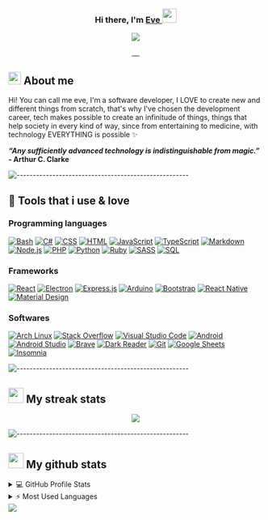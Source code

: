 <h3 align="center"> Hi there, I'm <a href="https://github.com/eveprice"> Eve </a> <img src="https://media.giphy.com/media/hvRJCLFzcasrR4ia7z/giphy.gif" width="28"></h3>

<p align="center">
  <img src="https://64.media.tumblr.com/e478861655aaaf4fb7b423c1c3556667/87f5199085ed402b-6a/s540x810/f7d972bc444e24a2b4f7a959bedda119d7c6876f.gifv">
</p>

<p align="center">
  <a href="https://open.spotify.com/user/95jq4fkiw7l9j4jecvp22fpzc">
    <img title="" alt="" src="https://img.shields.io/badge/Spotify-1ED760?&style=for-the-badge&logo=spotify&logoColor=white">
  </a>
    <a href="https://www.reddit.com/user/Eve-price">
    <img title="" alt="" src="https://img.shields.io/badge/Reddit-FF4500?style=for-the-badge&logo=reddit&logoColor=white">
  </a>
  <a href="https://twitter.com/_eveprice">
    <img title="" alt="" src="https://img.shields.io/badge/Twitter-1DA1F2?style=for-the-badge&logo=twitter&logoColor=white">
  </a>
  <a href="https://discordapp.com/users/604474810847723530">
    <img title="" alt="" src="https://img.shields.io/badge/Discord-7289DA?style=for-the-badge&logo=discord&logoColor=white">
  </a>
    <a href="https://t.me/eve_price">
    <img title="" alt="" src="https://img.shields.io/badge/Telegram-2CA5E0?style=for-the-badge&logo=telegram&logoColor=white">
  </a>
</p>

## <img src="https://github.com/TheDudeThatCode/TheDudeThatCode/blob/master/Assets/happy.gif" width="25px"> About me
  
Hi! You can call me eve, I'm a software developer, I LOVE to create new and different things from scratch, that's why I've chosen the development career, tech makes possible to create an infinitude of things, things that help society in every kind of way, since from entertaining to medicine, with technology EVERYTHING is possible ✨

<strong><i>“Any sufficiently advanced technology is indistinguishable from magic.”</i> - Arthur C. Clarke </strong>

![-----------------------------------------------------](https://raw.githubusercontent.com/andreasbm/readme/master/assets/lines/rainbow.png)

## 💜 Tools that i use & love 

### Programming languages
<p>
    <a href="#"><img alt="Bash" src="https://img.shields.io/badge/Bash-121011.svg?logo=gnu-bash&logoColor=white"></a>
    <a href="#"><img alt="C#" src="https://custom-icon-badges.herokuapp.com/badge/C%23-68217A.svg?logo=cs2&logoColor=white"></a>
    <a href="#"><img alt="CSS" src="https://img.shields.io/badge/CSS-1572B6.svg?logo=css3&logoColor=white"></a>
    <a href="#"><img alt="HTML" src="https://img.shields.io/badge/HTML-E34F26.svg?logo=html5&logoColor=white"></a>
    <a href="#"><img alt="JavaScript" src="https://img.shields.io/badge/JavaScript-F7DF1E.svg?logo=javascript&logoColor=black"></a>
    <a href="#"><img alt="TypeScript" src="https://img.shields.io/badge/TypeScript-007ACC.svg?logo=typescript&logoColor=white"></a>
    <a href="#"><img alt="Markdown" src="https://img.shields.io/badge/Markdown-000000.svg?logo=markdown&logoColor=white"></a>
    <a href="#"><img alt="Node.js" src="https://img.shields.io/badge/Node.js-43853D.svg?logo=node.js&logoColor=white"></a>
    <a href="#"><img alt="PHP" src="https://img.shields.io/badge/PHP-777BB4.svg?logo=php&logoColor=white"></a>
    <a href="#"><img alt="Python" src="https://img.shields.io/badge/Python-14354C.svg?logo=python&logoColor=white"></a>
    <a href="#"><img alt="Ruby" src="https://img.shields.io/badge/Ruby-CC342D.svg?logo=ruby&logoColor=white"></a>
    <a href="#"><img alt="SASS" src="https://img.shields.io/badge/Sass-hotpink.svg?logo=SASS&logoColor=white"></a>
    <a href="#"><img alt="SQL" src="https://custom-icon-badges.herokuapp.com/badge/SQL-025E8C.svg?logo=database&logoColor=white"></a>
</p>

### Frameworks
<p>
    <a href="#"><img alt="React" src="https://img.shields.io/badge/React-20232a.svg?logo=react&logoColor=%2361DAFB"></a>
    <a href="#"><img alt="Electron" src="https://img.shields.io/badge/Electron-20232e.svg?logo=electron&logoColor=white"></a>
    <a href="#"><img alt="Express.js" src="https://img.shields.io/badge/Express.js-404d59.svg?logo=express&logoColor=white"></a>
    <a href="#"><img alt="Arduino" src="https://img.shields.io/badge/-Arduino-00979D?logo=Arduino&logoColor=white"></a>
    <a href="#"><img alt="Bootstrap" src="https://img.shields.io/badge/Bootstrap-7952B3.svg?logo=bootstrap&logoColor=white"></a>
    <a href="#"><img alt="React Native" src="https://img.shields.io/badge/React_Native-20232A.svg?logo=react&logoColor=white"></a>
    <a href="#"><img alt="Material Design" src="https://img.shields.io/badge/Material%20Design-0081CB.svg?logo=material-design&logoColor=white"></a>
</p>


### Softwares
<p>
    <a href="#"><img alt="Arch Linux" src="https://img.shields.io/badge/Arch%20Linux-1793D1.svg?logo=arch-linux&logoColor=white"></a>
    <a href="#"><img alt="Stack Overflow" src="https://img.shields.io/badge/-Stack%20Overflow-FE7A16?logo=stack-overflow&logoColor=white"></a>
    <a href="#"><img alt="Visual Studio Code" src="https://img.shields.io/badge/Visual%20Studio%20Code-0078d7.svg?logo=visual-studio-code&logoColor=white"></a>
    <a href="#"><img alt="Android" src="https://img.shields.io/badge/Android-3DDC84?logo=android&logoColor=white"></a>
    <a href="#"><img alt="Android Studio" src="https://img.shields.io/badge/Android%20Studio-008678.svg?logo=android-studio&logoColor=white"></a>
    <a href="#"><img alt="Brave" src="https://img.shields.io/badge/-Brave-FB542B?logo=brave&logoColor=white"></a>
    <a href="#"><img alt="Dark Reader" src="https://img.shields.io/badge/-Dark%20Reader-141E24?logo=dark-reader&logoColor=white"></a>
    <a href="#"><img alt="Git" src="https://img.shields.io/badge/Git-F05033.svg?logo=git&logoColor=white"></a>
    <a href="#"><img alt="Google Sheets" src="https://img.shields.io/badge/Google%20Sheets-34A853.svg?logo=google%20sheets&logoColor=white"></a>
    <a href="#"><img alt="Insomnia" src="https://img.shields.io/badge/Insomnia-5849be?&logo=Insomnia&logoColor=white"></a>
</p>

![-----------------------------------------------------](https://raw.githubusercontent.com/andreasbm/readme/master/assets/lines/rainbow.png)

## <img src="https://camo.githubusercontent.com/33908a5751a0ca583d8f5897be494bcae1edfe59c8b88be0a50da73fee3af886/687474703a2f2f63646e2e6c6f776769662e636f6d2f66756c6c2f663436396561376236393130306630322d2e676966" width="30px" /> My streak stats

<p align="center">
  <a href="https://github.com/DenverCoder1/github-readme-streak-stats">
    <img src="https://github-readme-streak-stats.herokuapp.com/?user=eveprice&theme=omni&hide_border=true"/>
  </a>
</p>

![-----------------------------------------------------](https://raw.githubusercontent.com/andreasbm/readme/master/assets/lines/rainbow.png)

## <img src="https://gist.githubusercontent.com/theAdityaNVS/f5b585d1082da2dffffea32434f37956/raw/7f9552d0a179b4f84059259fa878199e369b069c/GitHub-logo.gif" width="30px" /> My github stats

<details> 
  <summary>💻 GitHub Profile Stats</summary>
  <br/>
      <img src="https://github-readme-stats.vercel.app/api?username=eveprice&show_icons=true&theme=omni" />
  <br/>
</details>
<details> 
  <summary>⚡ Most Used Languages</summary>
  <br/>
      <img src="https://github-readme-stats.vercel.app/api/top-langs/?username=eveprice&theme=dracula&layout=compact" />
  <br/>
</details>
<a href="https://github.com/ashutosh00710/github-readme-activity-graph"><img src="https://activity-graph.herokuapp.com/graph?username=eveprice&bg_color=1F222E&color=F8D866&line=F85D7F&point=FFFFFF&hide_border=true" /></a>
